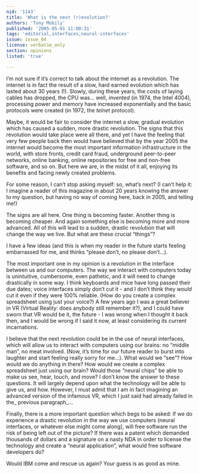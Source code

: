 ```yaml
---
nid: '1143'
title: 'What is the next (r)evolution?'
authors: 'Tony Mobily'
published: '2005-05-01 11:00:31'
tags: 'editorial,interfaces,neural-interfaces'
issue: issue_04
license: verbatim_only
section: opinions
listed: 'true'

---
```

I’m not sure if it’s correct to talk about the internet as a revolution. The internet is in fact the result of a slow, hard earned evolution which has lasted about 30 years (!). Slowly, during these years, the costs of laying cables has dropped, the CPU was... well, _invented_ (in 1974, the Intel 4004),  processing power and memory have increased exponentially and the basic protocols were created (in 1972, the _telnet_ protocol).

Maybe, it would be fair to consider the internet a slow, gradual evolution which has caused a sudden, more drastic revolution. The signs that this revolution would take place were all there, and yet I have the feeling that very few people back then would have believed that by the year 2005 the internet would become the most important information infrastructure in the world, with store fronts, credit card fraud, underground peer-to-peer networks, online banking, online repositories for free and non-free software, and so on. But here we are, in the midst of it all, enjoying its benefits and facing newly created problems.

For some reason, I can’t stop asking myself: so, what’s next? (I can’t help it: I imagine a reader of this magazine in about 20 years knowing the answer to my question, but having no way of coming here, back in 2005, and telling me!)

The signs are all here. One thing is becoming faster. Another thing is becoming cheaper. And again something else is becoming more and more advanced. All of this will lead to a sudden, drastic revolution that will change the way we live. But what are these crucial “things”?

I have a few ideas (and this is when my reader in the future starts feeling embarrassed for me, and thinks “please don’t, no please don’t...). 

The most important one in my opinion is a revolution in the interface between us and our computers. The way we interact with computers today is unintuitive, cumbersome, even pathetic, and it will need to change drastically in some way. I think keyboards and mice have long passed their due dates; voice interfaces simply don’t cut it - and I don’t think they _would_ cut it even if they were 100% reliable. (How do you create a complex spreadsheet using just your voice?) A few years ago I was a great believer in VR (Virtual Reality: does anybody still remember it?), and I could have sworn that VR would be it, the future - I was wrong when I thought it back then, and I would be wrong if I said it now, at least considering its current incarnations. 

I believe that the next revolution could be in the use of neural interfaces, which will allow us to interact with computers using our brains: no “middle man”, no meat involved. (Now, it’s time for our future reader to burst into laughter and start feeling really sorry for me...). What would we “see”? How would we do anything in there? How would we create a complex spreadsheet just using our brain? Would those “neural chips” be able to make us see, hear, touch, and move? I don’t know the answer to these questions. It will largely depend upon what the technology will be able to give us, and how. However, I must admit that I am in fact imagining an advanced version of the infamous VR, which I just said had already failed in the_ previous paragraph_...

Finally, there is a more important question which begs to be asked: if we do experience a drastic revolution in the way we use computers (neural interfaces, or whatever else might come along), will free software run the risk of being left out of the picture? If there was a patent which demanded thousands of dollars and a signature on a nasty NDA in order to license the technology and create a “neural application”, what would free software developers do? 

Would IBM come and rescue us again? Your guess is as good as mine.

